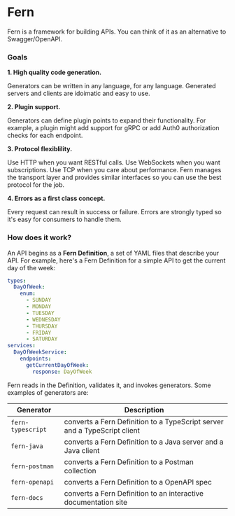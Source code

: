 # Fern

Fern is a framework for building APIs. You can think of it as an alternative to Swagger/OpenAPI.

### Goals

**1. High quality code generation.**

Generators can be written in any language, for any language. Generated servers and clients are idoimatic and easy to use.

**2. Plugin support.**

Generators can define plugin points to expand their functionality. For example, a plugin might add support for gRPC or add Auth0 authorization checks for each endpoint.

**3. Protocol flexiblility.**

Use HTTP when you want RESTful calls. Use WebSockets when you want subscriptions. Use TCP when you care about performance. Fern manages the transport layer and provides similar interfaces so you can use the best protocol for the job.

**4. Errors as a first class concept.**

Every request can result in success or failure. Errors are strongly typed so it's easy for consumers to handle them.

### How does it work?

An API begins as a **Fern Definition**, a set of YAML files that describe your API. For example, here's a Fern Definition for a simple API to get the current day of the week:

```yaml
types:
  DayOfWeek:
    enum:
      - SUNDAY
      - MONDAY
      - TUESDAY
      - WEDNESDAY
      - THURSDAY
      - FRIDAY
      - SATURDAY
services:
  DayOfWeekService:
    endpoints:
      getCurrentDayOfWeek:
        response: DayOfWeek
```

Fern reads in the Definition, validates it, and invokes generators. Some examples of generators are:

| Generator         | Description                                                               |
| ----------------- | ------------------------------------------------------------------------- |
| `fern-typescript` | converts a Fern Definition to a TypeScript server and a TypeScript client |
| `fern-java`       | converts a Fern Definition to a Java server and a Java client             |
| `fern-postman`    | converts a Fern Definition to a Postman collection                        |
| `fern-openapi`    | converts a Fern Definition to a OpenAPI spec                              |
| `fern-docs`       | converts a Fern Definition to an interactive documentation site           |
